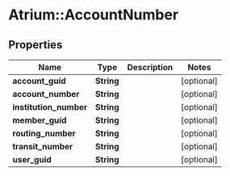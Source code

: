 # Atrium::AccountNumber

## Properties
Name | Type | Description | Notes
------------ | ------------- | ------------- | -------------
**account_guid** | **String** |  | [optional] 
**account_number** | **String** |  | [optional] 
**institution_number** | **String** |  | [optional] 
**member_guid** | **String** |  | [optional] 
**routing_number** | **String** |  | [optional] 
**transit_number** | **String** |  | [optional] 
**user_guid** | **String** |  | [optional] 


